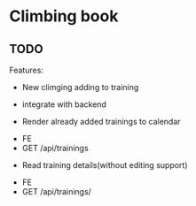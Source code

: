 Climbing book
=============


TODO
-----

Features:

* New climging adding to training
 - integrate with backend

* Render already added trainings to calendar
 - FE
 - GET /api/trainings
* Read training details(without editing support)
 - FE
 - GET /api/trainings/<training-id>
